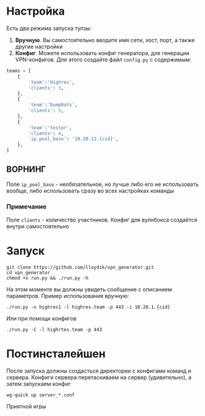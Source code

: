 # Настройка
Есть два режима запуска тулзы:
1) **Вручную**. Вы самостоятельно вводите имя сети, хост, порт, а также другие настройки
2) **Конфиг**. Можете использовать конфиг генератора, для генерации VPN-конфигов. Для этого создайте файл `config.py` с содержимым:
```python
teams = [
    {
        'team':'Highres',
        'clients': 3,
    },
    {
        'team':'DumpRats',
        'clients': 5,
    },
    {
        'team':'tester',
        'clients': 4,
        'ip_pool_base': '10.20.13.{cid}',
    },
]
```
## ВОРНИНГ
Поле `ip_pool_base` - необязательное, но лучше либо его не использовать вообще, либо использовать сразу во всех настройках команды

### Примечание
Поле `clients` - количество участников. Конфиг для вулнбокса создаётся внутри самостоятельно

# Запуск
```
git clone https://github.com/lloydik/vpn_generator.git
cd vpn_generator
chmod +x run.py && ./run.py -h
```
На этом моменте вы должны увидеть сообщение с описанием параметров. Пример использования вручную:
```
./run.py -n highres1 -l highres.team -p 443 -i 10.20.1.{cid}
```
Или при помощи конфигов
```
./run.py -C -l highrtes.team -p 443
```

# Постинсталейшен
После запуска должны создасться директории с конфигами команд и сервера. Конфиги сервера перетаскиваем на сервер (удивительно), а затем запускаем конфиг
```
wg-quick up server_*.conf
```

Приятной игры
